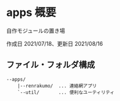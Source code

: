 # apps 概要

自作モジュールの置き場

作成日 2021/07/18、更新日 2021/08/16

## ファイル・フォルダ構成

```text
--apps/
    |--renrakumo/  ... 連絡網アプリ
    `--util/       ... 便利なユーティリティ
```
